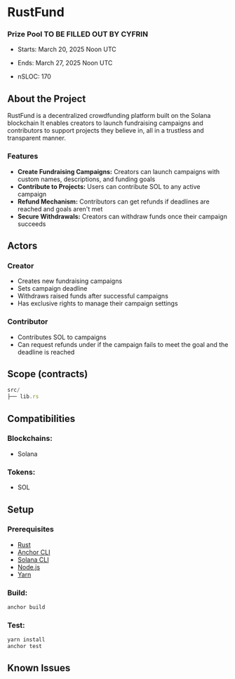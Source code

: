 # RustFund


### Prize Pool TO BE FILLED OUT BY CYFRIN

- Starts: March 20, 2025 Noon UTC
- Ends: March 27, 2025 Noon UTC

- nSLOC: 170

[//]: # (contest-details-open)

## About the Project

RustFund is a decentralized crowdfunding platform built on the Solana blockchain It enables creators to launch fundraising campaigns and contributors to support projects they believe in, all in a trustless and transparent manner.

### Features 
+ **Create Fundraising Campaigns:** Creators can launch campaigns with custom names, descriptions, and funding goals
+ **Contribute to Projects:** Users can contribute SOL to any active campaign
+ **Refund Mechanism:** Contributors can get refunds if deadlines are reached and goals aren't met
+ **Secure Withdrawals:** Creators can withdraw funds once their campaign succeeds

## Actors

### Creator
+ Creates new fundraising campaigns
+ Sets campaign deadline
+ Withdraws raised funds after successful campaigns
+ Has exclusive rights to manage their campaign settings
### Contributor
+ Contributes SOL to campaigns
+ Can request refunds under if the campaign fails to meet the goal and the deadline is reached

[//]: # (contest-details-close)

[//]: # (scope-open)

## Scope (contracts)


```js
src/
├── lib.rs

```

## Compatibilities


  ### Blockchains:
+ Solana

###  **Tokens:**
+ SOL


[//]: # (scope-close)

[//]: # (getting-started-open)

## Setup

### Prerequisites
+ [Rust](https://www.rust-lang.org/tools/install)
+ [Anchor CLI](https://www.anchor-lang.com/docs/installation)
+ [Solana CLI](https://docs.solana.com/cli/install-solana-cli-tools)
+ [Node.js](https://nodejs.org/en/download/)
+ [Yarn](https://classic.yarnpkg.com/lang/en/docs/install/#debian-stable)


### Build:
```bash
anchor build
```

### Test:
```bash
yarn install 
anchor test
```

[//]: # (getting-started-close)

[//]: # (known-issues-open)

## Known Issues

[//]: # (known-issues-close)
